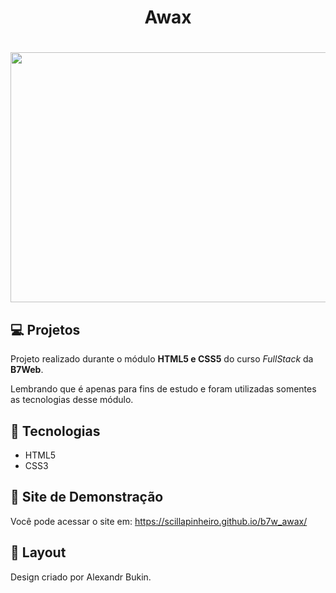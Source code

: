 <h1 align="center">Awax<h1>

<p align="center">
  <img width="600" height="400" src="https://github.com/scillapinheiro/b7w_awax/blob/main/free-psd-multipurpose-landing-page-d4.jpg">
</p>

## 💻 Projetos
Projeto realizado durante o módulo **HTML5 e CSS5** do curso *FullStack* da **B7Web**.

Lembrando que é apenas para fins de estudo e foram utilizadas somentes as tecnologias desse módulo.


## 🚀 Tecnologias

- HTML5
- CSS3

  
## 👀 Site de Demonstração
Você pode acessar o site em:
https://scillapinheiro.github.io/b7w_awax/


## 🔖 Layout
Design criado por Alexandr Bukin.
